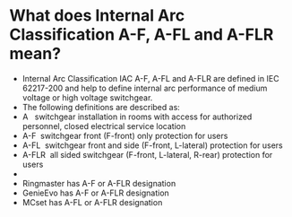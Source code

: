 # What does Internal Arc Classification A-F, A-FL and A-FLR mean?
- Internal Arc Classification IAC A-F, A-FL and A-FLR are defined in IEC 62217-200 and help to define internal arc performance of medium voltage or high voltage switchgear.
- The following definitions are described as:
- A   switchgear installation in rooms with access for authorized personnel, closed electrical service location
- A-F  switchgear front (F-front) only protection for users
- A-FL  switchgear front and side (F-front, L-lateral) protection for users
- A-FLR  all sided switchgear (F-front, L-lateral, R-rear) protection for users
-
- Ringmaster has A-F or A-FLR designation
- GenieEvo has A-F or A-FLR designation
- MCset has A-FL or A-FLR designation